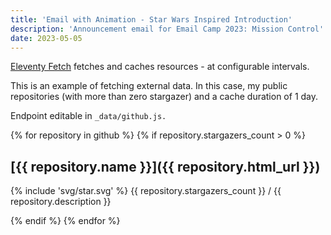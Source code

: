 ```yaml
---
title: 'Email with Animation - Star Wars Inspired Introduction'
description: 'Announcement email for Email Camp 2023: Mission Control'
date: 2023-05-05
---
```


[Eleventy Fetch](https://www.11ty.dev/docs/plugins/fetch/) fetches and caches resources - at configurable intervals.

This is an example of fetching external data.
In this case, my public repositories (with more than zero stargazer) and a cache duration of 1 day.

Endpoint editable in `_data/github.js.`

{% for repository in github  %}
{% if repository.stargazers_count > 0 %}

## [{{ repository.name }}]({{ repository.html_url }})

{% include 'svg/star.svg' %} {{ repository.stargazers_count }} / {{ repository.description }}

{% endif %}
{% endfor %}
